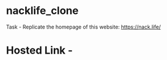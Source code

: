 # nacklife_clone

Task - Replicate the homepage of this website: https://nack.life/

# Hosted Link -
